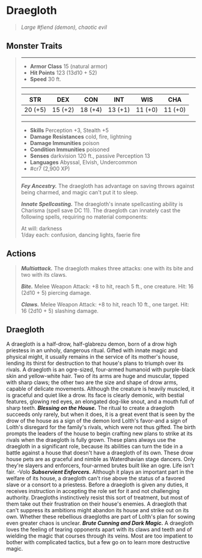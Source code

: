 # Draegloth
>*Large #fiend (demon), chaotic evil*
## Monster Traits
>___
>- **Armor Class** 15 (natural armor)
>- **Hit Points** 123 (13d10 + 52)
>- **Speed** 30 ft.
>___
>|STR|DEX|CON|INT|WIS|CHA|
>|:---:|:---:|:---:|:---:|:---:|:---:|
>|20 (+5)|15 (+2)|18 (+4)|13 (+1)|11 (+0)|11 (+0)|
>___
>- **Skills** Perception +3, Stealth +5
>- **Damage Resistances** cold, fire, lightning
>- **Damage Immunities** poison
>- **Condition Immunities** poisoned
>- **Senses** darkvision 120 ft., passive Perception 13
>- **Languages** Abyssal, Elvish, Undercommon
>- #cr7 (2,900 XP)
>___
>***Fey Ancestry.*** The draegloth has advantage on saving throws against being charmed, and magic can't put it to sleep.  
>
>***Innate Spellcasting.*** The draegloth's innate spellcasting ability is Charisma (spell save DC 11). The draegloth can innately cast the following spells, requiring no material components:  
>
>At will: darkness  
>1/day each: confusion, dancing lights, faerie fire  
>
## Actions
>***Multiattack.*** The draegloth makes three attacks: one with its bite and two with its claws.  
>
>***Bite.*** Melee Weapon Attack: +8 to hit, reach 5 ft., one creature. Hit: 16 (2d10 + 5) piercing damage.  
>
>***Claws.*** Melee Weapon Attack: +8 to hit, reach 10 ft., one target. Hit: 16 (2d10 + 5) slashing damage.
## Draegloth
A draegloth is a half-drow, half-glabrezu demon, born of a drow high priestess in an unholy, dangerous ritual. Gifted with innate magic and physical might, it usually remains in the service of its mother's house, lending its thirst for destruction to that house's plans to triumph over its rivals.
A draegloth is an ogre-sized, four-armed humanoid with purple-black skin and yellow-white hair. Two of its arms are huge and muscular, tipped with sharp claws; the other two are the size and shape of drow arms, capable of delicate movements. Although the creature is heavily muscled, it is graceful and quiet like a drow. Its face is clearly demonic, with bestial features, glowing red eyes, an elongated dog-like snout, and a mouth full of sharp teeth.
***Blessing on the House.***  The ritual to create a draegloth succeeds only rarely, but when it does, it is a great event that is seen by the drow of the house as a sign of the demon lord Lolth's favor-and a sign of Lolth's disregard for the family's rivals, which were not thus gifted. The birth prompts the leaders of the house to begin crafting new plans to strike at its rivals when the draegloth is fully grown. These plans always use the draegloth in a significant role, because its abilities can turn the tide in a battle against a house that doesn't have a draegloth of its own.
These drow house pets are as graceful and nimble as Waterdhavian stage dancers. Only they're slayers and enforcers, four-armed brutes built like an ogre. Life isn't fair.
-Volo
***Subservient Enforcers.***  Although it plays an important part in the welfare of its house, a draegloth can't rise above the status of a favored slave or a consort to a priestess. Before a draegloth is given any duties, it receives instruction in accepting the role set for it and not challenging authority. Draegloths instinctively resist this sort of treatment, but most of them take out their frustration on their house's enemies. A draegloth that can't suppress its ambitions might abandon its house and strike out on its own. Whether these rebellious draegloths are part of Lolth's plan for sowing even greater chaos is unclear.
***Brute Cunning and Dark Magic.***  A draegloth loves the feeling of tearing opponents apart with its claws and teeth and of wielding the magic that courses through its veins. Most are too impatient to bother with complicated tactics, but a few go on to learn more destructive magic.